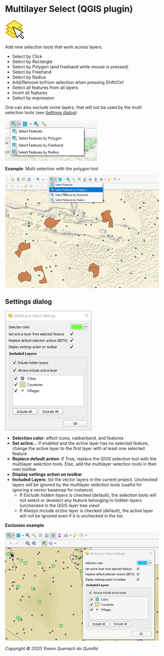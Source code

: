 Multilayer Select (QGIS plugin)
===
![Icon](./icon.png)

Add new selection tools that work across layers.

- Select by Click
- Select by Rectangle
- Select by Polygon (and freehand while mouse is pressed)
- Select by Freehand
- Select by Radius
- Add/Remove to/from selection when pressing Shift/Ctrl
- Select all features from all layers
- Invert all features
- Select by expression

One can also exclude some layers, that will not be used by the mutli selection tools (see [Settings dialog](#settings))

![Toolbar](./docs/toolbar.png)

**Example**: Multi selection with the polygon tool

![PolygonTool](./docs/polygon.gif)

Settings dialog<a name="settings"></a>
---

 ![Settings dialog](./docs/settings_dialog.png)
 - **Selection color**: affect icons, rubberband, and features
 - **Set active..**: If enabled and the active layer has no selected feature, change the active layer to the first layer with at least one selected feature
 - **Replace default action**: If True, replace the QGIS selection tool with the multilayer selection tools. Else, add the  multilayer selection tools in their own toolbar
 - **Display settings action on toolbar**
 - **Included Layers**: list the vector layers in the current project. Unchecked layers will be ignored by the multilayer selection tools (useful for ignoring a vector basemap for instance).
   - If  *Exclude hidden layers* is checked (default), the selection tools will not select or deselect any feature belonging to hidden layers (unchecked in the QGIS layer tree view)
   - If  *Always include active layer* is checked (default), the active layer will not be ignored even if it is unchecked in the list.

**Exclusion example**

![Exlusion Exmaple](./docs/exclusion.gif)

*Copyright © 2020 Yoann Quenach de Quivillic*

